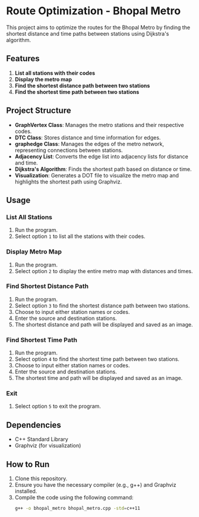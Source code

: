 # Route Optimization - Bhopal Metro

This project aims to optimize the routes for the Bhopal Metro by finding the shortest distance and time paths between stations using Dijkstra's algorithm.

## Features

1. **List all stations with their codes**
2. **Display the metro map**
3. **Find the shortest distance path between two stations**
4. **Find the shortest time path between two stations**

## Project Structure

- **GraphVertex Class**: Manages the metro stations and their respective codes.
- **DTC Class**: Stores distance and time information for edges.
- **graphedge Class**: Manages the edges of the metro network, representing connections between stations.
- **Adjacency List**: Converts the edge list into adjacency lists for distance and time.
- **Dijkstra's Algorithm**: Finds the shortest path based on distance or time.
- **Visualization**: Generates a DOT file to visualize the metro map and highlights the shortest path using Graphviz.

## Usage

### List All Stations

1. Run the program.
2. Select option `1` to list all the stations with their codes.

### Display Metro Map

1. Run the program.
2. Select option `2` to display the entire metro map with distances and times.

### Find Shortest Distance Path

1. Run the program.
2. Select option `3` to find the shortest distance path between two stations.
3. Choose to input either station names or codes.
4. Enter the source and destination stations.
5. The shortest distance and path will be displayed and saved as an image.

### Find Shortest Time Path

1. Run the program.
2. Select option `4` to find the shortest time path between two stations.
3. Choose to input either station names or codes.
4. Enter the source and destination stations.
5. The shortest time and path will be displayed and saved as an image.

### Exit

1. Select option `5` to exit the program.

## Dependencies

- C++ Standard Library
- Graphviz (for visualization)

## How to Run

1. Clone this repository.
2. Ensure you have the necessary compiler (e.g., g++) and Graphviz installed.
3. Compile the code using the following command:
   ```bash
   g++ -o bhopal_metro bhopal_metro.cpp -std=c++11
